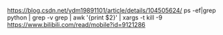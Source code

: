 https://blog.csdn.net/ydm19891101/article/details/104505624/
ps -ef|grep python | grep -v grep |  awk '{print $2}' | xargs -t kill -9 
https://www.bilibili.com/read/mobile?id=9121286
